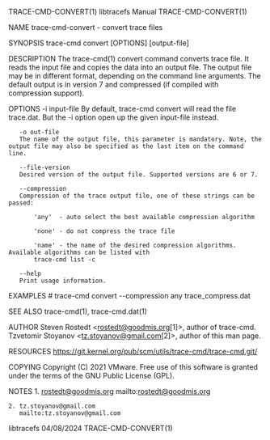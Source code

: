 TRACE-CMD-CONVERT(1)						       libtracefs Manual						  TRACE-CMD-CONVERT(1)

NAME
       trace-cmd-convert - convert trace files

SYNOPSIS
       trace-cmd convert [OPTIONS] [output-file]

DESCRIPTION
       The trace-cmd(1) convert command converts trace file. It reads the input file and copies the data into an output file. The output file may be in
       different format, depending on the command line arguments. The default output is in version 7 and compressed (if compiled with compression support).

OPTIONS
       -i input-file
	   By default, trace-cmd convert will read the file trace.dat. But the -i option open up the given input-file instead.

       -o out-file
	   The name of the output file, this parameter is mandatory. Note, the output file may also be specified as the last item on the command line.

       --file-version
	   Desired version of the output file. Supported versions are 6 or 7.

       --compression
	   Compression of the trace output file, one of these strings can be passed:

	       'any'  - auto select the best available compression algorithm

	       'none' - do not compress the trace file

	       'name' - the name of the desired compression algorithms. Available algorithms can be listed with
	       trace-cmd list -c

       --help
	   Print usage information.

EXAMPLES
       # trace-cmd convert --compression any trace_compress.dat

SEE ALSO
       trace-cmd(1), trace-cmd.dat(1)

AUTHOR
       Steven Rostedt <rostedt@goodmis.org[1]>, author of trace-cmd. Tzvetomir Stoyanov <tz.stoyanov@gmail.com[2]>, author of this man page.

RESOURCES
       https://git.kernel.org/pub/scm/utils/trace-cmd/trace-cmd.git/

COPYING
       Copyright (C) 2021 VMware. Free use of this software is granted under the terms of the GNU Public License (GPL).

NOTES
	1. rostedt@goodmis.org
	   mailto:rostedt@goodmis.org

	2. tz.stoyanov@gmail.com
	   mailto:tz.stoyanov@gmail.com

libtracefs								  04/08/2024							  TRACE-CMD-CONVERT(1)
